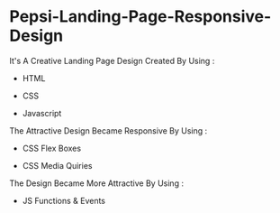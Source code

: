 # Pepsi-Landing-Page-Responsive-Design

It's A Creative Landing Page Design Created By Using :

- HTML

- CSS

- Javascript

The Attractive Design Became Responsive By Using :

- CSS Flex Boxes

- CSS Media Quiries

The Design Became More Attractive By Using :

- JS Functions & Events
